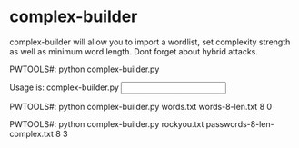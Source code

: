 # complex-builder  
complex-builder will allow you to import a wordlist, set complexity strength as well as minimum word length. Dont forget about hybrid attacks.

PWTOOLS#: python complex-builder.py  

Usage is: complex-builder.py <input wordlist> <output wordlist> <minimum length> <minimum score>  
 
PWTOOLS#: python complex-builder.py words.txt words-8-len.txt 8 0  

PWTOOLS#: python complex-builder.py rockyou.txt passwords-8-len-complex.txt 8 3  
